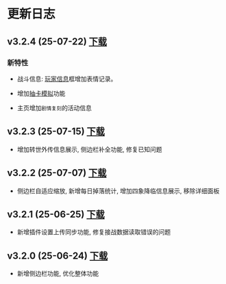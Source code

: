 # 更新日志

## v3.2.4 (25-07-22) [下载](https://github.com/Waaatanuki/Chrome-Extension-Tarou/releases/download/3.2.4/Chrome-Extension-Tarou.v3.2.4.zip)

### 新特性

- 战斗信息: [玩家信息](../feature/combat#玩家信息)框增加表情记录。

- 增加[抽卡模拟](../feature/gacha)功能

- 主页增加`剧情复刻`的活动信息

## v3.2.3 (25-07-15) [下载](https://github.com/Waaatanuki/Chrome-Extension-Tarou/releases/download/3.2.3/Chrome-Extension-Tarou.v3.2.3.zip)

- 增加转世外传信息展示, 侧边栏补全功能, 修复已知问题

## v3.2.2 (25-07-07) [下载](https://github.com/Waaatanuki/Chrome-Extension-Tarou/releases/download/3.2.2/Chrome-Extension-Tarou.v3.2.2.zip)

- 侧边栏自适应缩放, 新增每日掉落统计, 增加四象降临信息展示, 移除详细面板

## v3.2.1 (25-06-25) [下载](https://github.com/Waaatanuki/Chrome-Extension-Tarou/releases/download/3.2.1/Chrome-Extension-Tarou.v3.2.1.zip)

- 新增插件设置上传同步功能, 修复接战数据读取错误的问题

## v3.2.0 (25-06-24) [下载](https://github.com/Waaatanuki/Chrome-Extension-Tarou/releases/download/3.2.0/Chrome-Extension-Tarou.v3.2.0.zip)

- 新增侧边栏功能, 优化整体功能
